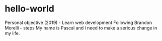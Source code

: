 # hello-world
Personal  objective (2019) - Learn web development
Following Brandon Morelli - steps
My name is Pascal and i need to make a serious change in my life.
